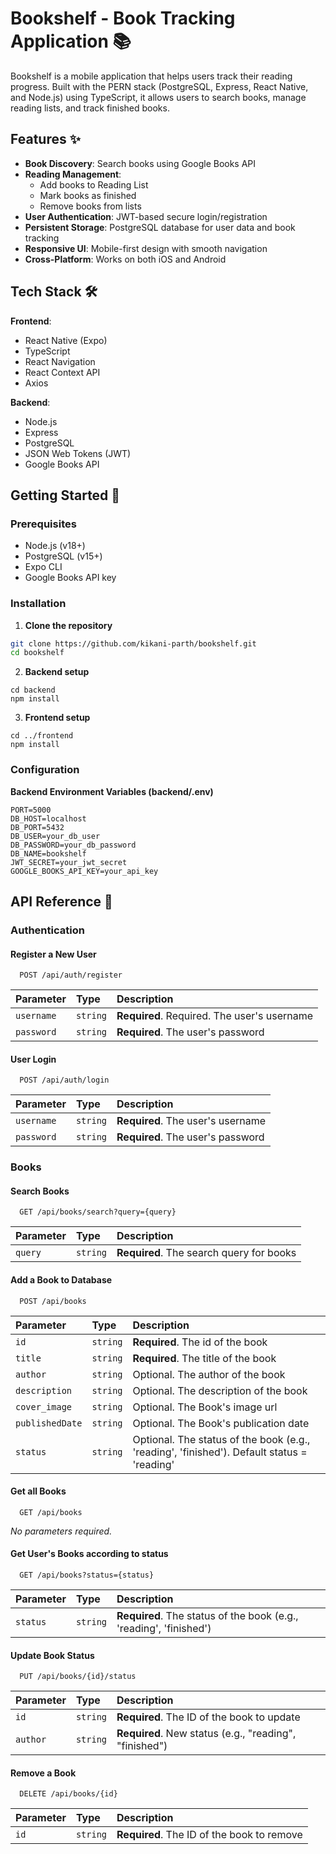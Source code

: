 # Bookshelf - Book Tracking Application 📚

Bookshelf is a mobile application that helps users track their reading progress. Built with the PERN stack (PostgreSQL, Express, React Native, and Node.js) using TypeScript, it allows users to search books, manage reading lists, and track finished books.

## Features ✨
- **Book Discovery**: Search books using Google Books API
- **Reading Management**:
  - Add books to Reading List
  - Mark books as finished
  - Remove books from lists
- **User Authentication**: JWT-based secure login/registration
- **Persistent Storage**: PostgreSQL database for user data and book tracking
- **Responsive UI**: Mobile-first design with smooth navigation
- **Cross-Platform**: Works on both iOS and Android

## Tech Stack 🛠️
**Frontend**:
- React Native (Expo)
- TypeScript
- React Navigation
- React Context API
- Axios

**Backend**:
- Node.js
- Express
- PostgreSQL
- JSON Web Tokens (JWT)
- Google Books API

## Getting Started 🚀

### Prerequisites
- Node.js (v18+)
- PostgreSQL (v15+)
- Expo CLI
- Google Books API key

### Installation

1. **Clone the repository**
```bash
git clone https://github.com/kikani-parth/bookshelf.git
cd bookshelf
```
2. **Backend setup**
```
cd backend
npm install
```
3. **Frontend setup**
```
cd ../frontend
npm install
```

### Configuration
**Backend Environment Variables (backend/.env)**
```
PORT=5000
DB_HOST=localhost
DB_PORT=5432
DB_USER=your_db_user
DB_PASSWORD=your_db_password
DB_NAME=bookshelf
JWT_SECRET=your_jwt_secret
GOOGLE_BOOKS_API_KEY=your_api_key
```

## API Reference 🔧

### Authentication

#### Register a New User

```http
  POST /api/auth/register
```

| Parameter  | Type     | Description                                 |
| :--------- | :------- | :------------------------------------------ |
| `username` | `string` | **Required**. Required. The user's username |
| `password` | `string` | **Required**. The user's password           |


#### User Login

```http
  POST /api/auth/login
```

| Parameter  | Type     | Description                       |
| :--------- | :------- | :-------------------------------- |
| `username` | `string` | **Required**. The user's username |
| `password` | `string` | **Required**. The user's password |


### Books

#### Search Books

```http
  GET /api/books/search?query={query}
```

| Parameter | Type     | Description                              |
| :-------- | :------- | :--------------------------------------- |
| `query`   | `string` | **Required**. The search query for books |


#### Add a Book to Database

```http
  POST /api/books
```

| Parameter       | Type     | Description                                                                                |
| :-------------- | :------- | :----------------------------------------------------------------------------------------- |
| `id`            | `string` | **Required**. The id of the book                                                           |
| `title`         | `string` | **Required**. The title of the book                                                        |
| `author`        | `string` | Optional. The author of the book                                                           |
| `description`   | `string` | Optional. The description of the book                                                      |
| `cover_image`   | `string` | Optional. The Book's image url                                                             |
| `publishedDate` | `string` | Optional. The Book's publication date                                                      |
| `status`        | `string` | Optional. The status of the book (e.g., 'reading', 'finished'). Default status = 'reading' |



#### Get all Books

```http
  GET /api/books
```
_No parameters required._

#### Get User's Books according to status

```http
  GET /api/books?status={status}
```

| Parameter | Type     | Description                                                        |
| :-------- | :------- | :----------------------------------------------------------------- |
| `status`  | `string` | **Required**. The status of the book (e.g., 'reading', 'finished') |


#### Update Book Status

```http
  PUT /api/books/{id}/status
```

| Parameter | Type     | Description                                            |
| :-------- | :------- | :----------------------------------------------------- |
| `id`      | `string` | **Required**. The ID of the book to update             |
| `author`  | `string` | **Required**. New status (e.g., "reading", "finished") |


#### Remove a Book

```http
  DELETE /api/books/{id}
```

| Parameter | Type     | Description                                |
| :-------- | :------- | :----------------------------------------- |
| `id`      | `string` | **Required**. The ID of the book to remove |

